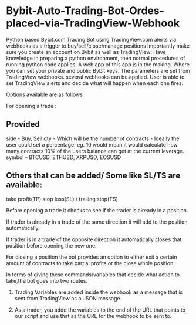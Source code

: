 # Bybit-Auto-Trading-Bot-Ordes-placed-via-TradingView-Webhook
Python based Bybit.com Trading Bot using TradingView.com alerts via webhooks as a trigger to buy/sell/close/manage positions
Importantly make sure you create an account on Bybit as well as TradingView: 
Have knowledge in preparing a python environment, then normal procedures of running python code applies. 
A web app of this app is in the making. Where you can set your private and public Bybit keys. The parameters are set from TradingView webhooks. 
several webhooks can be applied. 
User is able to set TradingView alerts and decide what will happen when each one fires.

Options available are as follows

For opening a trade :

Provided
---------
side - Buy, Sell
qty - Which will be the number of contracts - Ideally the user could set a percentage. eg. 10 would mean it would calculate how many contracts 10% of the users balance can get at the current leverage.
symbol - BTCUSD, ETHUSD, XRPUSD, EOSUSD

Others that can be added/ Some like SL/TS are available: 
--------
take profit(TP)
stop loss(SL) / trailing stop(TS)

Before opening a trade it checks to see if the trader is already in a position.

If trader is already in a trade of the same direction it will add to the position automatically. 

If trader is in a trade of the opposite direction it automatically closes that position before opening the new one.

For closing a position the bot provides an option to either exit a certain amount of contracts to take partial profits or the close whole position.


In terms of giving these commands/variables that decide what action to take,the bot goes into two routes.

1. Trading Variables are added inside the webhook as a message that is sent from TradingView as a JSON message. 

2. As a trader, you addd the variables to the end of the URL that points to our script and use that as the URL for the webhook to be sent to.

